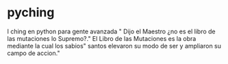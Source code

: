 # pyching
I ching en python para gente avanzada
" Dijo el Maestro ¿no es el libro de las mutaciones lo Supremo?."
El Libro de las Mutaciones es la obra mediante la cual los sabios"
santos elevaron su modo de ser y ampliaron su campo de accion."
